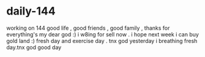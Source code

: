 # daily-144
working on 144
good life , good friends , good family , thanks for everything's my dear god :)
i w8ing for sell now . i hope next week i can buy gold land :)
fresh day and exercise day . tnx god
yesterday i breathing fresh day.tnx god
good day
